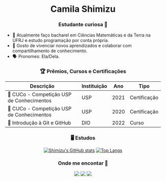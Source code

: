 <h1 align="center">Camila Shimizu
<h3 align="center">Estudante curiosa 🔎</h3>

- 🌱 Atualmente faço bacharel em Ciências Matemáticas e da Terra na UFRJ e estudo programação por conta própria.
- 🤗 Gosto de vivenciar novos aprendizados e colaborar com compartilhamento de conhecimento.
- 🗣 Pronomes: Ela/Dela.

<div align="center">

### 🏆 Prêmios, Cursos e Certificações

Descrição   | Instituição   | Ano | Tipo
--------- | --------- | ------ | ------
🏅 CUCo - Competição USP de Conhecimentos | USP | 2021 | Certificação
🏅 CUCo - Competição USP de Conhecimentos | USP | 2020 | Certificação
🏅 Introdução à Git e GitHub | DIO | 2022 | Curso

<div align="center">

### 🖥 Estudos
   
[![Shimizu's GitHub stats](https://github-readme-stats.vercel.app/api?username=milashimizu&show_icons=true&theme=slateorange)](https://github.com/anuraghazra/github-readme-stats)
[![Top Langs](https://github-readme-stats.vercel.app/api/top-langs/?username=milashimizu&layout=compact&theme=slateorange)](https://github.com/anuraghazra/github-readme-stats)

    
<div align="center">

### Onde me encontar 🔎
  <a href="https://instagram.com/shimizu.mii" target="_blank"><img src="https://img.shields.io/badge/-Instagram-%23E4405F?style=for-the-badge&logo=instagram&logoColor=white" target="_blank"></a>
  <a href = "mailto:shimizu.miii@gmail.com"><img src="https://img.shields.io/badge/-Gmail-%23333?style=for-the-badge&logo=gmail&logoColor=white" target="_blank"></a>
  <a href="https://www.linkedin.com/in/camilashimizu/" target="_blank"><img src="https://img.shields.io/badge/-LinkedIn-%230077B5?style=for-the-badge&logo=linkedin&logoColor=white" target="_blank"></a> 
   
</div>

